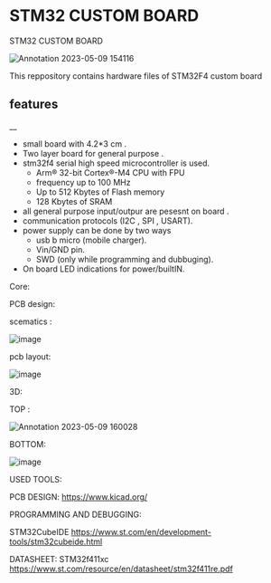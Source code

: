 # **STM32 CUSTOM BOARD**


STM32 CUSTOM BOARD

![Annotation 2023-05-09 154116](https://github.com/Himanshukohale22/STM32_custom-board/assets/114358863/91af2e0e-3686-4cb3-ad68-726e464c2c3a)

This reppository contains hardware files of STM32F4 custom board

## features
__
* small board with 4.2*3 cm .
* Two layer board for general purpose .
* stm32f4 serial high speed microcontroller is used.
  * Arm® 32-bit Cortex®-M4 CPU with FPU
  * frequency up to 100 MHz
  * Up to 512 Kbytes of Flash memory
  * 128 Kbytes of SRAM
* all general purpose input/outpur are pesesnt on board .
* communication protocols (I2C , SPI , USART).
* power supply can be done by two ways 
  * usb b micro (mobile charger).
  * Vin/GND pin. 
  * SWD (only while programming and dubbuging).
* On board LED indications for power/builtIN.


Core: 


PCB design:

scematics :

![image](https://user-images.githubusercontent.com/114358863/234605871-0e4f560f-c48f-4a83-9601-c5af94cf9cb6.png)

pcb layout:

![image](https://user-images.githubusercontent.com/114358863/234606032-b25f9fb5-4fee-44ab-b578-65eb21d013d8.png)

3D:

TOP :

![Annotation 2023-05-09 160028](https://github.com/Himanshukohale22/STM32_custom-board/assets/114358863/0e6dfb13-3800-4e06-9abc-e687a0b67de2)

BOTTOM:

![image](https://github.com/Himanshukohale22/STM32_custom-board/assets/114358863/d92e8724-8a93-4f24-81e4-d078de0d1e4e)



USED TOOLS:

PCB DESIGN:
https://www.kicad.org/

PROGRAMMING AND DEBUGGING:

STM32CubeIDE
https://www.st.com/en/development-tools/stm32cubeide.html

DATASHEET:
STM32f411xc
https://www.st.com/resource/en/datasheet/stm32f411re.pdf









